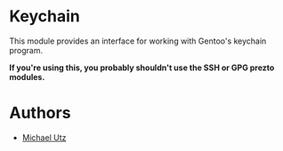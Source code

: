 # Keychain

This module provides an interface for working with Gentoo's keychain program.

**If you're using this, you probably shouldn't use the SSH or GPG prezto modules.**

# Authors

- [Michael Utz](https://github.com/theutz)
